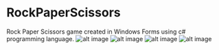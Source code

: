 # RockPaperScissors
Rock Paper Scissors game created in Windows Forms using c# programming language.
![alt image]()
![alt image]()
![alt image]()
![alt image]()
